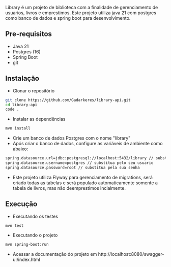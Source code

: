 Library é um projeto de biblioteca com a finalidade de gerenciamento de usuarios, livros e emprestimos.
Este projeto utiliza java 21 com postgres como banco de dados e spring boot para desenvolvimento.

## Pre-requisitos

- Java 21
- Postgres (16)
- Spring Boot
- git

## Instalação

- Clonar o repositório

```bash
git clone https://github.com/Gadarkeres/library-api.git
cd library-api
code .
```

- Instalar as dependências

```bash
mvn install
```
- Crie um banco de dados Postgres com o nome "library"
- Após criar o banco de dados, configure as variáveis de ambiente como abaixo:

```bash
spring.datasource.url=jdbc:postgresql://localhost:5432/library // substitua pela sua url
spring.datasource.username=postgres // substitua pelo seu usuario
spring.datasource.password=root // substitua pela sua senha
```

- Este projeto utiliza Flyway para gerenciamento de migrations, será criado todas as tabelas e será populado automaticamente somente a tabela de livros, mas não deemprestimos incialmente.
## Execução

- Executando os testes

```bash
mvn test
```

- Executando o projeto

```bash
mvn spring-boot:run
``` 

- Acessar a documentação do projeto em http://localhost:8080/swagger-ui/index.html
